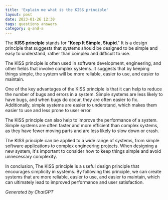```yaml
---
title: 'Explain me what is the KISS principle'
layout: post
date: 2023-01-26 12:30
tags: questions answers
category: q-and-a
---
```


The **KISS principle** stands for "**Keep It Simple, Stupid**." It is a design principle that suggests that systems should be designed to be simple and easy to understand, rather than complex and difficult to use.

The KISS principle is often used in software development, engineering, and other fields that involve complex systems. It suggests that by keeping things simple, the system will be more reliable, easier to use, and easier to maintain.

One of the key advantages of the KISS principle is that it can help to reduce the number of bugs and errors in a system. Simple systems are less likely to have bugs, and when bugs do occur, they are often easier to fix. Additionally, simple systems are easier to understand, which makes them easier to use and less prone to user error.

The KISS principle can also help to improve the performance of a system. Simple systems are often faster and more efficient than complex systems, as they have fewer moving parts and are less likely to slow down or crash.

The KISS principle can be applied to a wide range of systems, from simple software applications to complex engineering projects. When designing a new system, it's important to consider how to keep things simple and avoid unnecessary complexity.

In conclusion, The KISS principle is a useful design principle that encourages simplicity in systems. By following this principle, we can create systems that are more reliable, easier to use, and easier to maintain, which can ultimately lead to improved performance and user satisfaction.

_Generated by ChatGPT_
